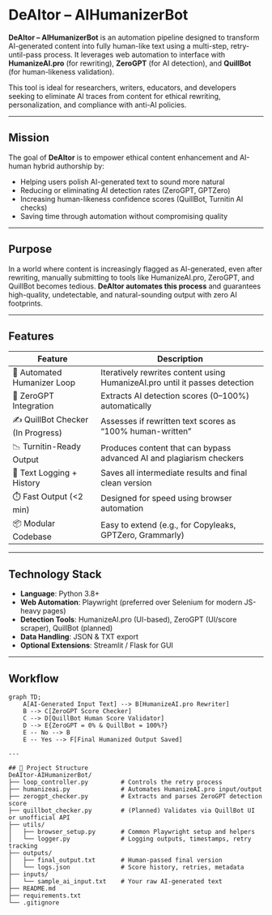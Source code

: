 # DeAItor – AIHumanizerBot

**DeAItor – AIHumanizerBot** is an automation pipeline designed to transform AI-generated content into fully human-like text using a multi-step, retry-until-pass process. It leverages web automation to interface with **HumanizeAI.pro** (for rewriting), **ZeroGPT** (for AI detection), and **QuillBot** (for human-likeness validation).

This tool is ideal for researchers, writers, educators, and developers seeking to eliminate AI traces from content for ethical rewriting, personalization, and compliance with anti-AI policies.

---

## Mission

The goal of **DeAItor** is to empower ethical content enhancement and AI-human hybrid authorship by:
- Helping users polish AI-generated text to sound more natural
- Reducing or eliminating AI detection rates (ZeroGPT, GPTZero)
- Increasing human-likeness confidence scores (QuillBot, Turnitin AI checks)
- Saving time through automation without compromising quality

---

## Purpose

In a world where content is increasingly flagged as AI-generated, even after rewriting, manually submitting to tools like HumanizeAI.pro, ZeroGPT, and QuillBot becomes tedious. **DeAItor automates this process** and guarantees high-quality, undetectable, and natural-sounding output with zero AI footprints.

---

## Features

| Feature                             | Description                                                                 |
|-------------------------------------|-----------------------------------------------------------------------------|
| 🔁 Automated Humanizer Loop         | Iteratively rewrites content using HumanizeAI.pro until it passes detection |
| 🧠 ZeroGPT Integration              | Extracts AI detection scores (0–100%) automatically                         |
| ✍️ QuillBot Checker (In Progress)   | Assesses if rewritten text scores as “100% human-written”                  |
| 📉 Turnitin-Ready Output            | Produces content that can bypass advanced AI and plagiarism checkers        |
| 📝 Text Logging + History           | Saves all intermediate results and final clean version                      |
| ⏱️ Fast Output (<2 min)             | Designed for speed using browser automation                                 |
| 📦 Modular Codebase                 | Easy to extend (e.g., for Copyleaks, GPTZero, Grammarly)                    |

---

## Technology Stack

- **Language**: Python 3.8+
- **Web Automation**: Playwright (preferred over Selenium for modern JS-heavy pages)
- **Detection Tools**: HumanizeAI.pro (UI-based), ZeroGPT (UI/score scraper), QuillBot (planned)
- **Data Handling**: JSON & TXT export
- **Optional Extensions**: Streamlit / Flask for GUI

---

## Workflow

```mermaid
graph TD;
    A[AI-Generated Input Text] --> B[HumanizeAI.pro Rewriter]
    B --> C[ZeroGPT Score Checker]
    C --> D[QuillBot Human Score Validator]
    D --> E{ZeroGPT = 0% & QuillBot = 100%?}
    E -- No --> B
    E -- Yes --> F[Final Humanized Output Saved]

---

## 📁 Project Structure
DeAItor-AIHumanizerBot/
├── loop_controller.py         # Controls the retry process
├── humanizeai.py              # Automates HumanizeAI.pro input/output
├── zerogpt_checker.py         # Extracts and parses ZeroGPT detection score
├── quillbot_checker.py        # (Planned) Validates via QuillBot UI or unofficial API
├── utils/
│   ├── browser_setup.py       # Common Playwright setup and helpers
│   └── logger.py              # Logging outputs, timestamps, retry tracking
├── outputs/
│   ├── final_output.txt       # Human-passed final version
│   └── logs.json              # Score history, retries, metadata
├── inputs/
│   └── sample_ai_input.txt    # Your raw AI-generated text
├── README.md
├── requirements.txt
└── .gitignore
